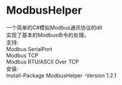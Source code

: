 # ModbusHelper
一个简单的C#模拟Modbus通讯协议的dll<br />
实现了基本的Modbus命令的处理。<br />
支持:<br/>
Modbus SerialPort<br/>
Modbus TCP<br/>
Modbus RTU/ASCII Over TCP<br/>
安装:<br />
Install-Package ModbusHelper -Version 1.2.1
